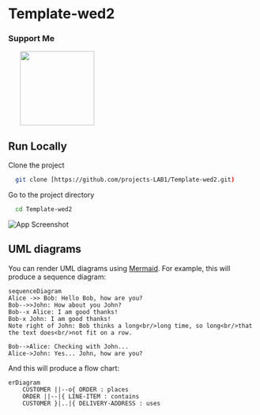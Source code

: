 # Template-wed2
### Support Me

<ul style="list-style-type: none; margin: 0;">

<li style="display: inline-block; margin-right: 0.25rem;"><a href="https://www.buymeacoffee.com/xateeeiun0"><img src="https://cdn.buymeacoffee.com/buttons/v2/default-yellow.png" width="150"/></a></li>

</ul>

## Run Locally
Clone the project

```bash
  git clone [https://github.com/projects-LAB1/Template-wed2.git)
```
Go to the project directory

```bash
  cd Template-wed2
```

![App Screenshot](https://i.pinimg.com/736x/53/38/5c/53385c7abf608b5b3359e3eda8f1d0c5.jpg)
## UML diagrams

You can render UML diagrams using [Mermaid](https://mermaidjs.github.io/). For example, this will produce a sequence diagram:

```mermaid
sequenceDiagram
Alice ->> Bob: Hello Bob, how are you?
Bob-->>John: How about you John?
Bob--x Alice: I am good thanks!
Bob-x John: I am good thanks!
Note right of John: Bob thinks a long<br/>long time, so long<br/>that the text does<br/>not fit on a row.

Bob-->Alice: Checking with John...
Alice->John: Yes... John, how are you?
```

And this will produce a flow chart:


```mermaid
erDiagram
    CUSTOMER ||--o{ ORDER : places
    ORDER ||--|{ LINE-ITEM : contains
    CUSTOMER }|..|{ DELIVERY-ADDRESS : uses
```
